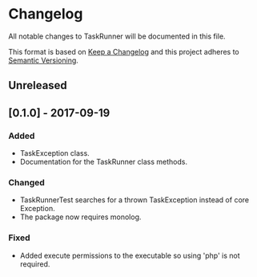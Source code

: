 # Changelog
All notable changes to TaskRunner will be documented in this file.

This format is based on [Keep a Changelog](http://keepachangelog.com/en/1.0.0/)
and this project adheres to [Semantic Versioning](http://semver.org/spec/v2.0.0.html).

## Unreleased

## [0.1.0] - 2017-09-19
### Added
- TaskException class.
- Documentation for the TaskRunner class methods.

### Changed
- TaskRunnerTest searches for a thrown TaskException instead of core Exception.
- The package now requires monolog.

### Fixed
- Added execute permissions to the executable so using 'php' is not required.